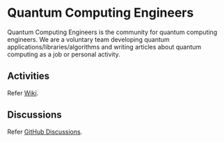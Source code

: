 # Quantum Computing Engineers
Quantum Computing Engineers is the community for quantum computing engineers.
We are a voluntary team developing quantum applications/libraries/algorithms and writing articles about quantum computing as a job or personal activity.

## Activities
Refer [Wiki](../../../../activity/wiki).

## Discussions
Refer [GitHub Discussions](../../../../activity/discussions).
